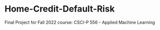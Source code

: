 # Home-Credit-Default-Risk
Final Project for Fall 2022 course: CSCI-P 556 - Applied Machine Learning
